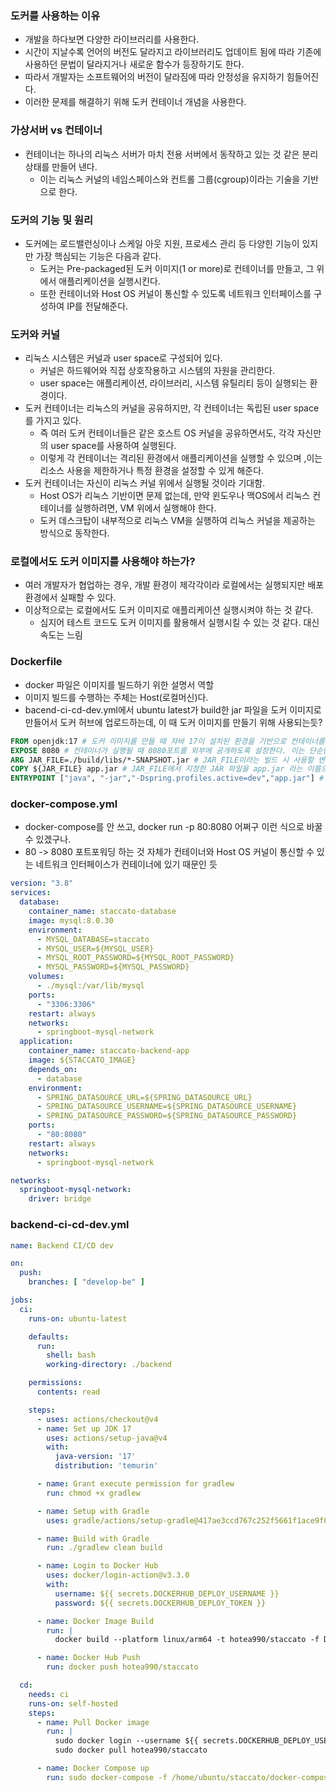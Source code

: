 ### 도커를 사용하는 이유
- 개발을 하다보면 다양한 라이브러리를 사용한다.
- 시간이 지날수록 언어의 버전도 달라지고 라이브러리도 업데이트 됨에 따라 기존에 사용하던 문법이 달라지거나 새로운 함수가 등장하기도 한다.
- 따라서 개발자는 소프트웨어의 버전이 달라짐에 따라 안정성을 유지하기 힘들어진다.
- 이러한 문제를 해결하기 위해 도커 컨테이너 개념을 사용한다.

### 가상서버 vs 컨테이너
- 컨테이너는 하나의 리눅스 서버가 마치 전용 서버에서 동작하고 있는 것 같은 분리 상태를 만들어 낸다.
  - 이는 리눅스 커널의 네임스페이스와 컨트롤 그룹(cgroup)이라는 기술을 기반으로 한다.

### 도커의 기능 및 원리
- 도커에는 로드밸런싱이나 스케일 아웃 지원, 프로세스 관리 등 다양힌 기능이 있지만 가장 핵심되는 기능은 다음과 같다.
  - 도커는 Pre-packaged된 도커 이미지(1 or more)로 컨테이너를 만들고, 그 위에서 애플리케이션을 실행시킨다.
  - 또한 컨테이너와 Host OS 커널이 통신할 수 있도록 네트워크 인터페이스를 구성하여 IP를 전달해준다.

### 도커와 커널 
- 리눅스 시스템은 커널과 user space로 구성되어 있다.
  - 커널은 하드웨어와 직접 상호작용하고 시스템의 자원을 관리한다.
  - user space는 애플리케이션, 라이브러리, 시스템 유틸리티 등이 실행되는 환경이다.
- 도커 컨테이너는 리눅스의 커널을 공유하지만, 각 컨테이너는 독립된 user space를 가지고 있다.
  - 즉 여러 도커 컨테이너들은 같은 호스트 OS 커널을 공유하면서도, 각각 자신만의 user space를 사용하여 실행된다.
  - 이렇게 각 컨테이너는 격리된 환경에서 애플리케이션을 실행할 수 있으며 ,이는 리소스 사용을 제한하거나 특정 환경을 설정할 수 있게 해준다.
- 도커 컨테이너는 자신이 리눅스 커널 위에서 실행될 것이라 기대함.
  - Host OS가 리눅스 기반이면 문제 없는데, 만약 윈도우나 맥OS에서 리눅스 컨테이너를 실행하려면, VM 위에서 실행해야 한다.
  - 도커 데스크탑이 내부적으로 리눅스 VM을 실행하여 리눅스 커널을 제공하는 방식으로 동작한다.

### 로컬에서도 도커 이미지를 사용해야 하는가?
- 여러 개발자가 협업하는 경우, 개발 환경이 제각각이라 로컬에서는 실행되지만 배포 환경에서 실패할 수 있다.
- 이상적으로는 로컬에서도 도커 이미지로 애플리케이션 실행시켜야 하는 것 같다.
  - 심지어 테스트 코드도 도커 이미지를 활용해서 실행시킬 수 있는 것 같다. 대신 속도는 느림

### Dockerfile
- docker 파일은 이미지를 빌드하기 위한 설명서 역할
- 이미지 빌드를 수행하는 주체는 Host(로컬머신)다.
- bacend-ci-cd-dev.yml에서 ubuntu latest가 build한 jar 파일을 도커 이미지로 만들어서 도커 허브에 업로드하는데, 이 때 도커 이미지를 만들기 위해 사용되는듯?

```dockerfile
FROM openjdk:17 # 도커 이미지를 만들 때 자바 17이 설치된 환경을 기반으로 컨테이너를 생성한다.
EXPOSE 8080 # 컨테이너가 실행될 때 8080포트를 외부에 공개하도록 설정한다. 이는 단순한 문서화 역할이며, 실제 포트 바인딩은 docker run -p 옵션을 사용하여 설정해야 한다.
ARG JAR_FILE=./build/libs/*-SNAPSHOT.jar # JAR_FILE이라는 빌드 시 사용할 변수를 정의 
COPY ${JAR_FILE} app.jar # JAR_FILE에서 지정한 JAR 파일을 app.jar 라는 이름으로 컨테이너 내부에 복사. 즉 빌드된 애플리케이션 JAR 파일을 컨테이너 내부로 가져옴
ENTRYPOINT ["java", "-jar","-Dspring.profiles.active=dev","app.jar"] # 컨테이너가 실행될 때 실행할 명령어를 설정. 즉, 스프링부트 애플리케이션을 dev 프로파일로 실행하도록 설정

```

### docker-compose.yml
- docker-compose를 안 쓰고, docker run -p 80:8080 어쩌구 이런 식으로 바꿀 수 있겠구나.
- 80 -> 8080 포트포워딩 하는 것 자체가 컨테이너와 Host OS 커널이 통신할 수 있는 네트워크 인터페이스가 컨테이너에 있기 때문인 듯

```yaml
version: "3.8"
services:
  database:
    container_name: staccato-database
    image: mysql:8.0.30
    environment:
      - MYSQL_DATABASE=staccato
      - MYSQL_USER=${MYSQL_USER}
      - MYSQL_ROOT_PASSWORD=${MYSQL_ROOT_PASSWORD}
      - MYSQL_PASSWORD=${MYSQL_PASSWORD}
    volumes:
      - ./mysql:/var/lib/mysql
    ports:
      - "3306:3306"
    restart: always
    networks:
      - springboot-mysql-network
  application:
    container_name: staccato-backend-app
    image: ${STACCATO_IMAGE}
    depends_on:
      - database
    environment:
      - SPRING_DATASOURCE_URL=${SPRING_DATASOURCE_URL}
      - SPRING_DATASOURCE_USERNAME=${SPRING_DATASOURCE_USERNAME}
      - SPRING_DATASOURCE_PASSWORD=${SPRING_DATASOURCE_PASSWORD}
    ports:
      - "80:8080"
    restart: always
    networks:
      - springboot-mysql-network

networks:
  springboot-mysql-network:
    driver: bridge

```

### backend-ci-cd-dev.yml
```yaml
name: Backend CI/CD dev

on:
  push:
    branches: [ "develop-be" ]

jobs:
  ci:
    runs-on: ubuntu-latest

    defaults:
      run:
        shell: bash
        working-directory: ./backend

    permissions:
      contents: read

    steps:
      - uses: actions/checkout@v4
      - name: Set up JDK 17
        uses: actions/setup-java@v4
        with:
          java-version: '17'
          distribution: 'temurin'

      - name: Grant execute permission for gradlew
        run: chmod +x gradlew

      - name: Setup with Gradle
        uses: gradle/actions/setup-gradle@417ae3ccd767c252f5661f1ace9f835f9654f2b5 # v3.1.0

      - name: Build with Gradle
        run: ./gradlew clean build

      - name: Login to Docker Hub
        uses: docker/login-action@v3.3.0
        with:
          username: ${{ secrets.DOCKERHUB_DEPLOY_USERNAME }}
          password: ${{ secrets.DOCKERHUB_DEPLOY_TOKEN }}

      - name: Docker Image Build
        run: |
          docker build --platform linux/arm64 -t hotea990/staccato -f Dockerfile .

      - name: Docker Hub Push
        run: docker push hotea990/staccato

  cd:
    needs: ci
    runs-on: self-hosted
    steps:
      - name: Pull Docker image
        run: |
          sudo docker login --username ${{ secrets.DOCKERHUB_DEPLOY_USERNAME }} --password ${{ secrets.DOCKERHUB_DEPLOY_TOKEN }}
          sudo docker pull hotea990/staccato

      - name: Docker Compose up
        run: sudo docker-compose -f /home/ubuntu/staccato/docker-compose.yml up -d

```
